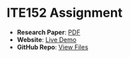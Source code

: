 # ITE152 Assignment  
- **Research Paper**: [PDF](Research_Paper.pdf)  
- **Website**: [Live Demo](index.html)  
- **GitHub Repo**: [View Files](https://github.com/fayganbp/fayganbp.github.io/tree/main/ITE152)  
